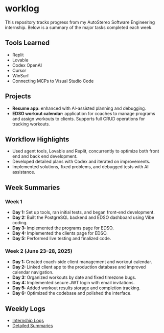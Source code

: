 # worklog

This repository tracks progress from my AutoStereo Software Engineering internship. Below is a summary of the major tasks completed each week.

## Tools Learned
- Replit
- Lovable
- Codex OpenAI
- Cursor
- WinSurf
- Connecting MCPs to Visual Studio Code

## Projects
- **Resume app:** enhanced with AI-assisted planning and debugging.
- **EDSO workout calendar:** application for coaches to manage programs and assign workouts to clients. Supports full CRUD operations for tracking workouts.

## Workflow Highlights
- Used agent tools, Lovable and Replit, concurrently to optimize both front end and back end development.
- Developed detailed plans with Codex and iterated on improvements.
- Implemented solutions, fixed problems, and debugged tests with AI assistance.

## Week Summaries

### Week 1
- **Day 1:** Set up tools, ran initial tests, and began front-end development.
- **Day 2:** Built the PostgreSQL backend and EDSO dashboard using Vibe coding.
- **Day 3:** Implemented the programs page for EDSO.
- **Day 4:** Implemented the clients page for EDSO.
- **Day 5:** Performed live testing and finalized code.

### Week 2 (June 23–28, 2025)
- **Day 1:** Created coach-side client management and workout calendar.
- **Day 2:** Linked client app to the production database and improved calendar navigation.
- **Day 3:** Organized workouts by date and fixed timezone bugs.
- **Day 4:** Implemented secure JWT login with email invitations.
- **Day 5:** Added workout results storage and completion tracking.
- **Day 6:** Optimized the codebase and polished the interface.

## Weekly Logs
- [Internship Logs](internship/README.md)
- [Detailed Summaries](weekly_summaries)
